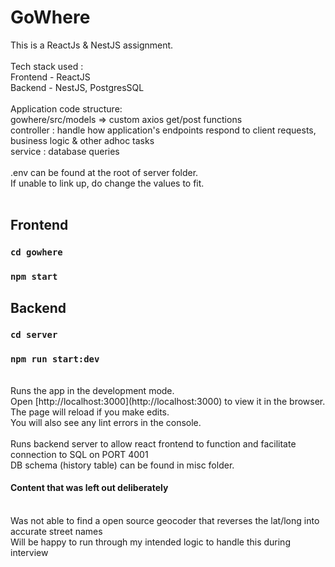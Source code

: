 # GoWhere

This is a ReactJs & NestJS assignment.<br />
<br />
Tech stack used :<br />
Frontend - ReactJS<br />
Backend - NestJS, PostgresSQL<br />
<br />
Application code structure:<br />
gowhere/src/models => custom axios get/post functions<br />
controller : handle how application's endpoints respond to client requests, business logic & other adhoc tasks<br />
service : database queries<br />
<br />
.env can be found at the root of server folder.<br />
If unable to link up, do change the values to fit.<br />
<br />

## Frontend

### `cd gowhere`

### `npm start`

## Backend

### `cd server`

### `npm run start:dev`

<br />
Runs the app in the development mode.<br />
Open [http://localhost:3000](http://localhost:3000) to view it in the browser.
The page will reload if you make edits.<br />
You will also see any lint errors in the console.<br />
<br />
Runs backend server to allow react frontend to function and facilitate connection to SQL on PORT 4001<br />
DB schema (history table) can be found in misc folder.<br />

#### Content that was left out deliberately

<br />
Was not able to find a open source geocoder that reverses the lat/long into accurate street names
<br />
Will be happy to run through my intended logic to handle this during interview
